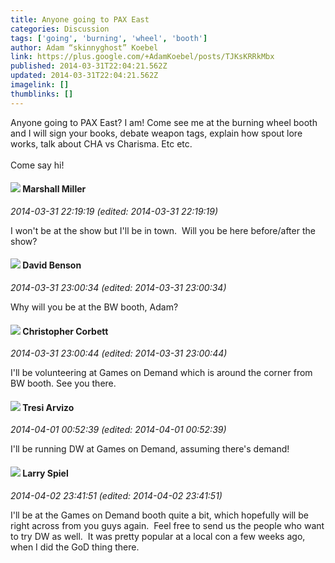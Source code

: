 ```yaml
---
title: Anyone going to PAX East
categories: Discussion
tags: ['going', 'burning', 'wheel', 'booth']
author: Adam “skinnyghost” Koebel
link: https://plus.google.com/+AdamKoebel/posts/TJKsKRRkMbx
published: 2014-03-31T22:04:21.562Z
updated: 2014-03-31T22:04:21.562Z
imagelink: []
thumblinks: []
---
```


Anyone going to PAX East?  I am! Come see me at the burning wheel booth and I will sign your books, debate weapon tags, explain how spout lore works, talk about CHA vs Charisma. Etc etc. <br /><br />Come say hi!
<div id='comment z13twpgg5vjpvbbgx04ccf4j0tinztew2e4'>
  <h4><img src='{{site.baseurl}}//images/avatars/113927217394445366066_photo.jpg'> Marshall Miller</h4>
      <p><cite>2014-03-31 22:19:19 (edited: 2014-03-31 22:19:19)</cite></p>
        <p>I won&#39;t be at the show but I&#39;ll be in town.  Will you be here before/after the show?</p>
</div>
        

<div id='comment z13twpgg5vjpvbbgx04ccf4j0tinztew2e4'>
  <h4><img src='{{site.baseurl}}//images/avatars/112061948037312301151_photo.jpg'> David Benson</h4>
      <p><cite>2014-03-31 23:00:34 (edited: 2014-03-31 23:00:34)</cite></p>
        <p>Why will you be at the BW booth, Adam?</p>
</div>
        

<div id='comment z13twpgg5vjpvbbgx04ccf4j0tinztew2e4'>
  <h4><img src='{{site.baseurl}}//images/avatars/103709589549691567090_photo.jpg'> Christopher Corbett</h4>
      <p><cite>2014-03-31 23:00:44 (edited: 2014-03-31 23:00:44)</cite></p>
        <p>I&#39;ll be volunteering at Games on Demand which is around the corner from BW booth. See you there.</p>
</div>
        

<div id='comment z13twpgg5vjpvbbgx04ccf4j0tinztew2e4'>
  <h4><img src='{{site.baseurl}}//images/avatars/111048737637191798890_photo.jpg'> Tresi Arvizo</h4>
      <p><cite>2014-04-01 00:52:39 (edited: 2014-04-01 00:52:39)</cite></p>
        <p>I&#39;ll be running DW at Games on Demand, assuming there&#39;s demand!</p>
</div>
        

<div id='comment z13twpgg5vjpvbbgx04ccf4j0tinztew2e4'>
  <h4><img src='{{site.baseurl}}//images/avatars/100147296818432808203_photo.jpg'> Larry Spiel</h4>
      <p><cite>2014-04-02 23:41:51 (edited: 2014-04-02 23:41:51)</cite></p>
        <p>I&#39;ll be at the Games on Demand booth quite a bit, which hopefully will be right across from you guys again.  Feel free to send us the people who want to try DW as well.  It was pretty popular at a local con a few weeks ago, when I did the GoD thing there.</p>
</div>
        